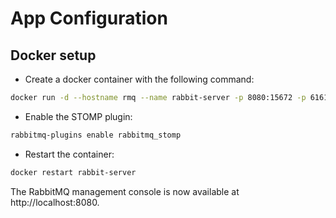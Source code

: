 # App Configuration

## Docker setup

- Create a docker container with the following command:

```bash
docker run -d --hostname rmq --name rabbit-server -p 8080:15672 -p 61613:61613 rabbitmq:3-management
```

- Enable the STOMP plugin:

```bash
rabbitmq-plugins enable rabbitmq_stomp
```

- Restart the container:

```bash
docker restart rabbit-server
```

The RabbitMQ management console is now available at http://localhost:8080.


